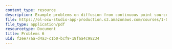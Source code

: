 ```yaml
---
content_type: resource
description: Example problems on diffusion from continuous point sources.
file: https://ol-ocw-studio-app-production.s3.amazonaws.com/courses/1-061-transport-processes-in-the-environment-fall-2008/f2ee77aad4a3c1b0bcf918faa4c98234_problems6.pdf
file_type: application/pdf
resourcetype: Document
title: Problems 6
uid: f2ee77aa-d4a3-c1b0-bcf9-18faa4c98234
---
```

